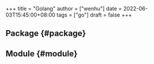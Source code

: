+++
title = "Golang"
author = ["wenhu"]
date = 2022-06-03T15:45:00+08:00
tags = ["go"]
draft = false
+++

## Package {#package}


## Module {#module}
